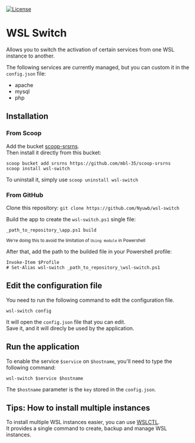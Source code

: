 [![License](https://img.shields.io/badge/license-Apache2.0-orange.svg?style=flat-square)](LICENSE)

# WSL Switch

Allows you to switch the activation of certain services from one WSL instance to another.

The following services are currently managed, but you can custom it in the `config.json` file:

- apache
- mysql
- php

## Installation

### From Scoop

Add the bucket [scoop-srsrns](https://github.com/mbl-35/scoop-srsrns).  
Then install it directly from this bucket:

```
scoop bucket add srsrns https://github.com/mbl-35/scoop-srsrns
scoop install wsl-switch
```

To uninstall it, simply use `scoop uninstall wsl-switch`

### From GitHub

Clone this repository: `git clone https://github.com/Nyuwb/wsl-switch`

Build the app to create the `wsl-switch.ps1` single file:

```
_path_to_repository_\app.ps1 build
```

<sub>We're doing this to avoid the limitation of `Using module` in Powershell</sub>

After that, add the path to the builded file in your Powershell profile:

```
Invoke-Item $Profile
# Set-Alias wsl-switch _path_to_repository_\wsl-switch.ps1
```

## Edit the configuration file

You need to run the following command to edit the configuration file.

```
wsl-switch config
```

It will open the `config.json` file that you can edit.  
Save it, and it will direcly be used by the application.

## Run the application

To enable the service `$service` on `$hostname`, you'll need to type the following command:

```
wsl-switch $service $hostname
```

The `$hostname` parameter is the `key` stored in the `config.json`.

## Tips: How to install multiple instances

To install multiple WSL instances easier, you can use [WSLCTL](https://github.com/mbl-35/wslctl).  
It provides a single command to create, backup and manage WSL instances.
